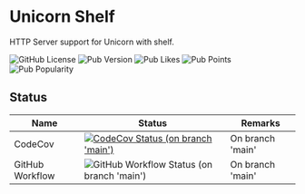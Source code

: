 # Unicorn Shelf

HTTP Server support for Unicorn with shelf.

![GitHub License](https://img.shields.io/github/license/dart-unicorn/unicorn?style=flat-square)
![Pub Version](https://img.shields.io/pub/v/unicorn_shelf?style=flat-square)
![Pub Likes](https://img.shields.io/pub/likes/unicorn_shelf?style=flat-square)
![Pub Points](https://img.shields.io/pub/points/unicorn_shelf?style=flat-square)
![Pub Popularity](https://img.shields.io/pub/popularity/unicorn_shelf?style=flat-square)

## Status

| Name | Status | Remarks |
| --- | --- | --- |
| CodeCov | [![CodeCov Status (on branch 'main')](https://codecov.io/gh/dart-unicorn/unicorn/branch/main/graph/badge.svg?token=L4PL95BHET)](https://codecov.io/gh/dart-unicorn/unicorn) | On branch 'main' |
| GitHub Workflow | ![GitHub Workflow Status (on branch 'main')](https://github.com/dart-unicorn/unicorn/actions/workflows/build.yml/badge.svg?branch=main) | On branch 'main' |